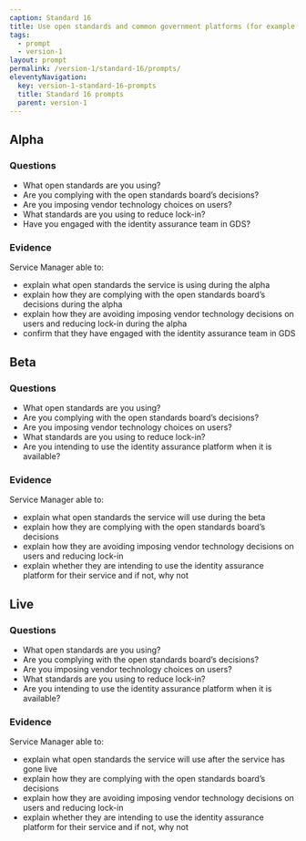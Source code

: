 ```yaml
---
caption: Standard 16
title: Use open standards and common government platforms (for example, identity assurance) where available.
tags:
  - prompt
  - version-1
layout: prompt
permalink: /version-1/standard-16/prompts/
eleventyNavigation:
  key: version-1-standard-16-prompts
  title: Standard 16 prompts
  parent: version-1
---
```


## Alpha

### Questions

- What open standards are you using?
- Are you complying with the open standards board’s decisions?
- Are you imposing vendor technology choices on users?
- What standards are you using to reduce lock-in?
- Have you engaged with the identity assurance team in GDS?

### Evidence

Service Manager able to:

- explain what open standards the service is using during the alpha
- explain how they are complying with the open standards board’s decisions during the alpha
- explain how they are avoiding imposing vendor technology decisions on users and reducing lock-in during the alpha
- confirm that they have engaged with the identity assurance team in GDS

## Beta

### Questions

- What open standards are you using?
- Are you complying with the open standards board’s decisions?
- Are you imposing vendor technology choices on users?
- What standards are you using to reduce lock-in?
- Are you intending to use the identity assurance platform when it is available?

### Evidence

Service Manager able to:

- explain what open standards the service will use during the beta
- explain how they are complying with the open standards board’s decisions
- explain how they are avoiding imposing vendor technology decisions on users and reducing lock-in
- explain whether they are intending to use the identity assurance platform for their service and if not, why not

## Live

### Questions

- What open standards are you using?
- Are you complying with the open standards board’s decisions?
- Are you imposing vendor technology choices on users?
- What standards are you using to reduce lock-in?
- Are you intending to use the identity assurance platform when it is available?

### Evidence

Service Manager able to:

- explain what open standards the service will use after the service has gone live
- explain how they are complying with the open standards board’s decisions
- explain how they are avoiding imposing vendor technology decisions on users and reducing lock-in
- explain whether they are intending to use the identity assurance platform for their service and if not, why not
